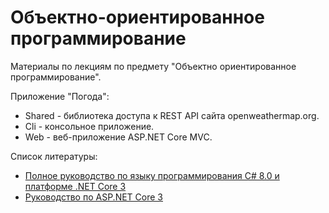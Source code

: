 # Объектно-ориентированное программирование

Материалы по лекциям по предмету "Объектно ориентированное программирование".

Приложение "Погода":
- Shared - библиотека доступа к REST API сайта openweathermap.org.
- Cli - консольное приложение.
- Web - веб-приложение ASP.NET Core MVC.

Список литературы:
- [Полное руководство по языку программирования С# 8.0 и платформе .NET Core 3](https://metanit.com/sharp/tutorial/)
- [Руководство по ASP.NET Core 3](https://metanit.com/sharp/aspnet5/)
